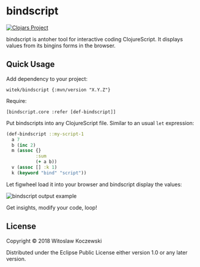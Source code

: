 # bindscript

[![Clojars Project](https://img.shields.io/clojars/v/witek/bindscript.svg)](https://clojars.org/witek/bindscript)

bindscript is antoher tool for interactive coding ClojureScript.
It displays values from its bingins forms in the browser.

## Quick Usage

Add dependency to your project:

`witek/bindscript {:mvn/version "X.Y.Z"}`

Require:

`[bindscript.core :refer [def-bindscript]]`

Put bindscripts into any ClojureScript file. Similar to an usual `let` expression:

```clojure
(def-bindscript ::my-script-1
  a 7
  b (inc 2)
  m (assoc {}
           :sum
           (+ a b))
  v (assoc [] :k 1)
  k (keyword "bind" "script"))
```

Let figwheel load it into your browser and bindscript display the values:

![bindscript output example](https://servisto.de/projects/bindscript/output-example.png)

Get insights, modify your code, loop!

## License

Copyright © 2018 Witoslaw Koczewski

Distributed under the Eclipse Public License either version 1.0 or any later
version.
